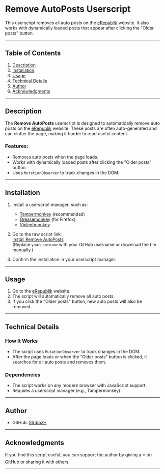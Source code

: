 # Remove AutoPosts Userscript

This userscript removes all auto posts on the [eRepublik](https://www.erepublik.com/en) website. It also works with dynamically loaded posts that appear after clicking the "Older posts" button.

---

## Table of Contents
1. [Description](#description)
2. [Installation](#installation)
3. [Usage](#usage)
4. [Technical Details](#technical-details)
5. [Author](#author)
6. [Acknowledgments](#acknowledgments)

---

## Description

The **Remove AutoPosts** userscript is designed to automatically remove auto posts on the [eRepublik](https://www.erepublik.com/en) website. These posts are often auto-generated and can clutter the page, making it harder to read useful content.

### Features:
- Removes auto posts when the page loads.
- Works with dynamically loaded posts after clicking the "Older posts" button.
- Uses `MutationObserver` to track changes in the DOM.

---

## Installation

1. Install a userscript manager, such as:
   - [Tampermonkey](https://www.tampermonkey.net/) (recommended)
   - [Greasemonkey](https://www.greasespot.net/) (for Firefox)
   - [Violentmonkey](https://violentmonkey.github.io/)

2. Go to the raw script link:  
   [Install Remove AutoPosts](https://github.com/yourusername/remove-autoposts/raw/main/remove-autoposts.user.js)  
   (Replace `yourusername` with your GitHub username or download the file manually.)

3. Confirm the installation in your userscript manager.

---

## Usage

1. Go to the [eRepublik](https://www.erepublik.com/en) website.
2. The script will automatically remove all auto posts.
3. If you click the "Older posts" button, new auto posts will also be removed.

---

## Technical Details

### How It Works
- The script uses `MutationObserver` to track changes in the DOM.
- After the page loads or when the "Older posts" button is clicked, it searches for all auto posts and removes them.

### Dependencies
- The script works on any modern browser with JavaScript support.
- Requires a userscript manager (e.g., Tampermonkey).

---

## Author

- GitHub: [StribozH](https://github.com/ruslan-00/publicScripts/)  

---

## Acknowledgments

If you find this script useful, you can support the author by giving a ⭐️ on GitHub or sharing it with others.

---